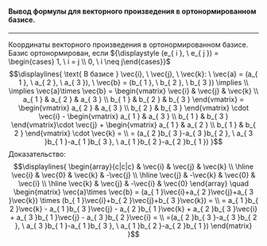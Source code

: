 #### Вывод формулы для векторного произведения в ортонормированном базисе.
---
Координаты векторного произведения в ортонормированном базисе. Базис ортонормирован, если ${\displaystyle (e_{ i }, \ e_{ j }) = \begin{cases} 1, \  i = j \\ 0, \  i \neq j\end{cases}}$
$$\displaylines{
\text{ В базисе } \vec{i}, \ \vec{j}, \ \vec{k}: \ \vec{a} = (a_{ 1 }, \ a_{ 2 }, \ a_{ 3 }), \ \vec{b} = (b_{ 1 }, \ b_{ 2 }, \ b_{ 3 }) \implies \\
\implies \vec{a}\times \vec{b} = \begin{vmatrix}
\vec{i} & \vec{j} & \vec{k} \\
a_{ 1 } & a_{ 2 } & a_{ 3 } \\
b_{ 1 } & b_{ 2 } & b_{ 3 }
\end{vmatrix} = \begin{vmatrix}
a_{ 2 } & a_{ 3 } \\
b_{ 2 } & b_{ 3 }
\end{vmatrix} \cdot \vec{i} - \begin{vmatrix}
a_{ 1 } & a_{ 3 } \\
b_{ 1 } & b_{ 3 }
\end{vmatrix}\cdot \vec{j} + \begin{vmatrix}
a_{ 1 } & a_{ 2 } \\
b_{ 1 } & b_{ 2 }
\end{vmatrix} \cdot \vec{k} = \\ = (a_{ 2 }b_{ 3 }-a_{ 3 }b_{ 2 }, \ a_{ 3 }b_{ 1 }-a_{ 1 }b_{ 3 }, \ a_{ 1 }b_{ 2 }-a_{ 2 }b_{ 1 })
}$$
Доказательство:
$$\displaylines{
\begin{array}{c|c|c}
 & \vec{i} & \vec{j} & \vec{k} \\
\hline 
\vec{i} & \vec{0} & \vec{k} & -\vec{j} \\
\hline 
\vec{j} & -\vec{k} & \vec{0} & \vec{i} \\
\hline 
\vec{k} & \vec{j} & -\vec{i} & \vec{0}
\end{array} \quad  \begin{matrix}
\vec{a}\times \vec{b} = (a_{ 1 }\vec{i}+a_{ 2 }\vec{j}+a_{ 3 }\vec{k}) \times (b_{ 1 }\vec{i}+b_{ 2 }\vec{j}+b_{ 3 }\vec{k}) = \\ = a_{ 1 }b_{ 2 }\vec{k} - a_{ 1 }b_{ 3 }\vec{j} - a_{ 2 }b_{ 1 }\vec{k} + a_{ 2 }b_{ 3 }\vec{i} + a_{ 3 }b_{ 1 }\vec{j} - a_{ 3 }b_{ 2 }\vec{i} = \\ =(a_{ 2 }b_{ 3 }-a_{ 3 }b_{ 2 }, \ a_{ 3 }b_{ 1 }-a_{ 1 }b_{ 3 }, \ a_{ 1 }b_{ 2 }-a_{ 2 }b_{ 1 })
\end{matrix}
}$$

